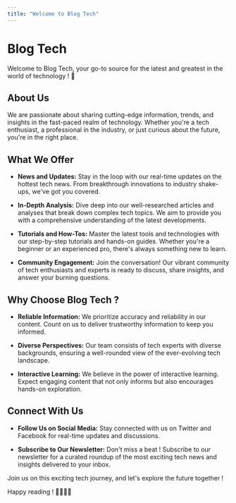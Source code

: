 ```yaml
---
title: "Welcome to Blog Tech"
---
```


# Blog Tech

Welcome to Blog Tech, your go-to source for the latest and greatest in the world of technology ! 🚀

## About Us

We are passionate about sharing cutting-edge information, trends, and insights in the fast-paced realm of technology. Whether you're a tech enthusiast, a professional in the industry, or just curious about the future, you're in the right place.

## What We Offer

- **News and Updates:** Stay in the loop with our real-time updates on the hottest tech news. From breakthrough innovations to industry shake-ups, we've got you covered.

- **In-Depth Analysis:** Dive deep into our well-researched articles and analyses that break down complex tech topics. We aim to provide you with a comprehensive understanding of the latest developments.

- **Tutorials and How-Tos:** Master the latest tools and technologies with our step-by-step tutorials and hands-on guides. Whether you're a beginner or an experienced pro, there's always something new to learn.

- **Community Engagement:** Join the conversation! Our vibrant community of tech enthusiasts and experts is ready to discuss, share insights, and answer your burning questions.

## Why Choose Blog Tech ?

- **Reliable Information:** We prioritize accuracy and reliability in our content. Count on us to deliver trustworthy information to keep you informed.

- **Diverse Perspectives:** Our team consists of tech experts with diverse backgrounds, ensuring a well-rounded view of the ever-evolving tech landscape.

- **Interactive Learning:** We believe in the power of interactive learning. Expect engaging content that not only informs but also encourages hands-on exploration.

## Connect With Us

- **Follow Us on Social Media:** Stay connected with us on Twitter and Facebook for real-time updates and discussions.

- **Subscribe to Our Newsletter:** Don't miss a beat ! Subscribe to our newsletter for a curated roundup of the most exciting tech news and insights delivered to your inbox.

Join us on this exciting tech journey, and let's explore the future together !

Happy reading ! 👩‍💻👨‍💻



